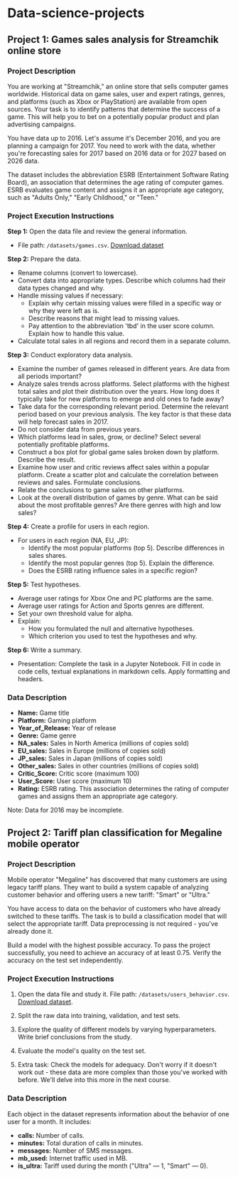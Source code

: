 # Data-science-projects
## Project 1: Games sales analysis for Streamchik online store
### Project Description

You are working at "Streamchik," an online store that sells computer games worldwide. Historical data on game sales, user and expert ratings, genres, and platforms (such as Xbox or PlayStation) are available from open sources. Your task is to identify patterns that determine the success of a game. This will help you to bet on a potentially popular product and plan advertising campaigns.

You have data up to 2016. Let's assume it's December 2016, and you are planning a campaign for 2017. You need to work with the data, whether you're forecasting sales for 2017 based on 2016 data or for 2027 based on 2026 data.

The dataset includes the abbreviation ESRB (Entertainment Software Rating Board), an association that determines the age rating of computer games. ESRB evaluates game content and assigns it an appropriate age category, such as "Adults Only," "Early Childhood," or "Teen."

### Project Execution Instructions

**Step 1:** Open the data file and review the general information.
   - File path: `/datasets/games.csv`. [Download dataset](link_to_dataset)

**Step 2:** Prepare the data.
   - Rename columns (convert to lowercase).
   - Convert data into appropriate types. Describe which columns had their data types changed and why.
   - Handle missing values if necessary:
      - Explain why certain missing values were filled in a specific way or why they were left as is.
      - Describe reasons that might lead to missing values.
      - Pay attention to the abbreviation 'tbd' in the user score column. Explain how to handle this value.
   - Calculate total sales in all regions and record them in a separate column.

**Step 3:** Conduct exploratory data analysis.
   - Examine the number of games released in different years. Are data from all periods important?
   - Analyze sales trends across platforms. Select platforms with the highest total sales and plot their distribution over the years. How long does it typically take for new platforms to emerge and old ones to fade away?
   - Take data for the corresponding relevant period. Determine the relevant period based on your previous analysis. The key factor is that these data will help forecast sales in 2017.
   - Do not consider data from previous years.
   - Which platforms lead in sales, grow, or decline? Select several potentially profitable platforms.
   - Construct a box plot for global game sales broken down by platform. Describe the result.
   - Examine how user and critic reviews affect sales within a popular platform. Create a scatter plot and calculate the correlation between reviews and sales. Formulate conclusions.
   - Relate the conclusions to game sales on other platforms.
   - Look at the overall distribution of games by genre. What can be said about the most profitable genres? Are there genres with high and low sales?

**Step 4:** Create a profile for users in each region.
   - For users in each region (NA, EU, JP):
      - Identify the most popular platforms (top 5). Describe differences in sales shares.
      - Identify the most popular genres (top 5). Explain the difference.
      - Does the ESRB rating influence sales in a specific region?

**Step 5:** Test hypotheses.
   - Average user ratings for Xbox One and PC platforms are the same.
   - Average user ratings for Action and Sports genres are different.
   - Set your own threshold value for alpha.
   - Explain:
      - How you formulated the null and alternative hypotheses.
      - Which criterion you used to test the hypotheses and why.

**Step 6:** Write a summary.
   - Presentation: Complete the task in a Jupyter Notebook. Fill in code in code cells, textual explanations in markdown cells. Apply formatting and headers.

### Data Description

- **Name:** Game title
- **Platform:** Gaming platform
- **Year_of_Release:** Year of release
- **Genre:** Game genre
- **NA_sales:** Sales in North America (millions of copies sold)
- **EU_sales:** Sales in Europe (millions of copies sold)
- **JP_sales:** Sales in Japan (millions of copies sold)
- **Other_sales:** Sales in other countries (millions of copies sold)
- **Critic_Score:** Critic score (maximum 100)
- **User_Score:** User score (maximum 10)
- **Rating:** ESRB rating. This association determines the rating of computer games and assigns them an appropriate age category.

Note: Data for 2016 may be incomplete.

## Project 2: Tariff plan classification for Megaline mobile operator
### Project Description

Mobile operator "Megaline" has discovered that many customers are using legacy tariff plans. They want to build a system capable of analyzing customer behavior and offering users a new tariff: "Smart" or "Ultra."

You have access to data on the behavior of customers who have already switched to these tariffs. The task is to build a classification model that will select the appropriate tariff. Data preprocessing is not required - you've already done it.

Build a model with the highest possible accuracy. To pass the project successfully, you need to achieve an accuracy of at least 0.75. Verify the accuracy on the test set independently.

### Project Execution Instructions

1. Open the data file and study it. File path: `/datasets/users_behavior.csv`. [Download dataset](link_to_dataset).

2. Split the raw data into training, validation, and test sets.

3. Explore the quality of different models by varying hyperparameters. Write brief conclusions from the study.

4. Evaluate the model's quality on the test set.

5. Extra task: Check the models for adequacy. Don't worry if it doesn't work out - these data are more complex than those you've worked with before. We'll delve into this more in the next course.

### Data Description

Each object in the dataset represents information about the behavior of one user for a month. It includes:

- **calls:** Number of calls.
- **minutes:** Total duration of calls in minutes.
- **messages:** Number of SMS messages.
- **mb_used:** Internet traffic used in MB.
- **is_ultra:** Tariff used during the month ("Ultra" — 1, "Smart" — 0).
